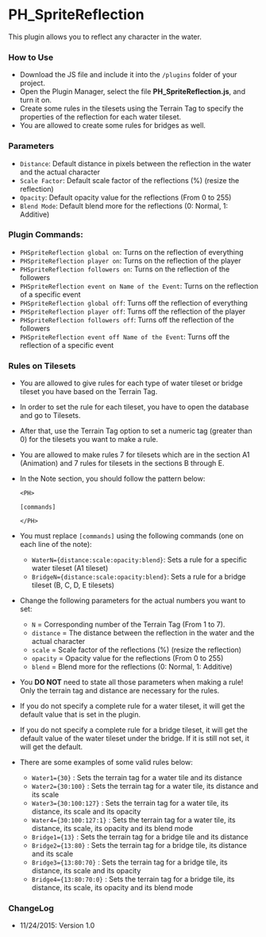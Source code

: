 # PH_SpriteReflection
This plugin allows you to reflect any character in the water.

### How to Use
* Download the JS file and include it into the ```/plugins``` folder of your project.
* Open the Plugin Manager, select the file **PH_SpriteReflection.js**, and turn it on.
* Create some rules in the tilesets using the Terrain Tag to specify the properties of the reflection for each water tileset.
* You are allowed to create some rules for bridges as well.

### Parameters
* ``Distance``: Default distance in pixels between the reflection in the water and the actual character
* ``Scale Factor``: Default scale factor of the reflections (%) (resize the reflection)
* ``Opacity``: Default opacity value for the reflections (From 0 to 255)
* ``Blend Mode``: Default blend more for the reflections (0: Normal, 1: Additive)

### Plugin Commands:
* ``PHSpriteReflection global on``: Turns on the reflection of everything
* ``PHSpriteReflection player on``: Turns on the reflection of the player
* ``PHSpriteReflection followers on``: Turns on the reflection of the followers
* ``PHSpriteReflection event on Name of the Event``: Turns on the reflection of a specific event
* ``PHSpriteReflection global off``: Turns off the reflection of everything
* ``PHSpriteReflection player off``: Turns off the reflection of the player
* ``PHSpriteReflection followers off``: Turns off the reflection of the followers
* ``PHSpriteReflection event off Name of the Event``: Turns off the reflection of a specific event

### Rules on Tilesets
* You are allowed to give rules for each type of water tileset or bridge tileset you have based on the Terrain Tag.
* In order to set the rule for each tileset, you have to open the database and go to Tilesets.
* After that, use the Terrain Tag option to set a numeric tag (greater than 0) for the tilesets you want to make a rule.
* You are allowed to make rules 7 for tilesets which are in the section A1 (Animation) and 7 rules for tilesets in the sections B through E.
* In the Note section, you should follow the pattern below:

    ``<PH>``
    
    ``[commands]``

    ``</PH>``

* You must replace ``[commands]`` using the following commands (one on each line of the note):
    * ``WaterN={distance:scale:opacity:blend}``: Sets a rule for a specific water tileset (A1 tileset)
    * ``BridgeN={distance:scale:opacity:blend}``: Sets a rule for a bridge tileset (B, C, D, E tilesets)
* Change the following parameters for the actual numbers you want to set:
    * ``N`` = Corresponding number of the Terrain Tag (From 1 to 7).
    * ``distance`` = The distance between the reflection in the water and the actual character
    * ``scale`` = Scale factor of the reflections (%) (resize the reflection)
    * ``opacity`` = Opacity value for the reflections (From 0 to 255)
    * ``blend`` = Blend more for the reflections (0: Normal, 1: Additive)

* You **DO NOT** need to state all those parameters when making a rule! Only the terrain tag and distance are necessary for the rules.
* If you do not specify a complete rule for a water tileset, it will get the default value that is set in the plugin.
* If you do not specify a complete rule for a bridge tileset, it will get the default value of the water tileset under the bridge. If it is still not set, it will get the default.

* There are some examples of some valid rules below:
    * ``Water1={30}`` : Sets the terrain tag for a water tile and its distance
    * ``Water2={30:100}`` : Sets the terrain tag for a water tile, its distance and its scale
    * ``Water3={30:100:127}`` : Sets the terrain tag for a water tile, its distance, its scale and its opacity
    * ``Water4={30:100:127:1}`` : Sets the terrain tag for a water tile, its distance, its scale, its opacity and its blend mode
    * ``Bridge1={13}`` : Sets the terrain tag for a bridge tile and its distance
    * ``Bridge2={13:80}`` : Sets the terrain tag for a bridge tile, its distance and its scale
    * ``Bridge3={13:80:70}`` : Sets the terrain tag for a bridge tile, its distance, its scale and its opacity
    * ``Bridge4={13:80:70:0}`` : Sets the terrain tag for a bridge tile, its distance, its scale, its opacity and its blend mode

### ChangeLog
* 11/24/2015: Version 1.0